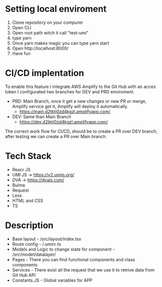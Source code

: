  # Setting local enviroment

 1. Clone repository on your compurer
 2. Open CLI
 3. Open root path witch it call "test-umi"
 4. type yarn 
 5. Once yarn makes magic you can type yarn start 
 6. Open http://localhost:8000/ 
 7. Have fun 

 # CI/CD implentation 
 
To enable this feature I integrate AWS Amplify to the Git Hub with an acces token
I configurated two branches for DEV and PRD enviroment.

- PRD: Main Branch, once it get a new changes or new PR or merge, Amplify service get it, Amplify will deploy it automatically.
    -   https://main.d2tktj0zd4kgzl.amplifyapp.com/
- DEV: Same than Main Branch
    -   https://dev.d2tktj0zd4kgzl.amplifyapp.com/

The correct work flow for CI/CD, should be to create a PR over DEV branch, after testing we can create a PR over Main branch.  

# Tech Stack

- Reacr JS
- UMI JS -> https://v2.umijs.org/
- DVA -> https://dvajs.com/
- Bulma 
- Request 
- Less 
- HTML and CSS
- TS

# Description

- Base layout - /src/layout/index.tsx
- Route config - /.umirc.ts 
- Models and Logic to change state for component  - /src/model/datalayer/
- Pages - There you can find functional components and class components
- Services - There exist all the request that we use it to retrive data from Git Hub API 
- Constants.JS - Global variables for APP 
